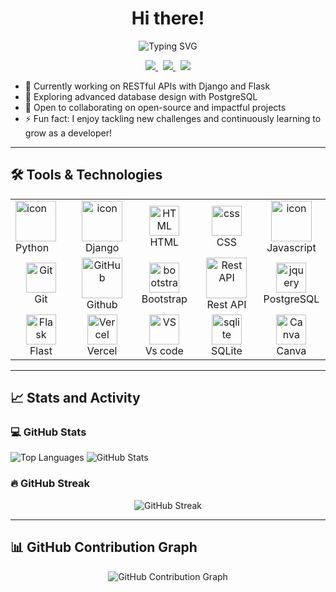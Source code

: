 <h1 align="center">Hi there!</h1>
<p align="center">
  <img src="https://readme-typing-svg.herokuapp.com?font=Fira+Code&weight=600&size=25&duration=3000&pause=1000&color=3776AB&center=true&vCenter=true&width=700&lines=%F0%9F%90%8D+Python+Developer;Driven+by+code%2C+fueled+by+curiosity!" alt="Typing SVG">
</p>

<p align="center"> <a href="https://www.linkedin.com/in/urwah-khalid-988b7b268/">
<img src="https://img.shields.io/badge/Linkedin-%231DA1F2.svg?style=for-the-badge&logo=Linkedin&logoColor=white">
</a>&nbsp;  <a href="mailto:urwahkhalid00@gmail.com">
    <img src="https://img.shields.io/badge/Email-%23D14836.svg?style=for-the-badge&logo=gmail&logoColor=white">
  </a>&nbsp; <a href="https://twitter.com/urwahkhalid"> <img src="https://img.shields.io/badge/Twitter-%231DA1F2.svg?style=for-the-badge&logo=Twitter&logoColor=white"></a>
 </p>


- 🔭 Currently working on RESTful APIs with Django and Flask  
- 🌱 Exploring advanced database design with PostgreSQL  
- 👯 Open to collaborating on open-source and impactful projects
- ⚡ Fun fact: I enjoy tackling new challenges and continuously learning to grow as a developer!

---

## 🛠️ Tools & Technologies

<table align= "center">
  <tr>
     <td><a href="#macropower-tech">
        <img src="https://techstack-generator.vercel.app/python-icon.svg" alt="icon" width="65" height="65" />
      </a>
      <br>Python
    </td> 
      <td align="center" width="96">
        <img src="https://techstack-generator.vercel.app/django-icon.svg" alt="icon" width="65" height="65" />
      <br>Django
    </td>
       <td align="center"  width="96">
        <img src="https://skillicons.dev/icons?i=html" width="48" height="48" alt="HTML" />
      <br>HTML
    </td>
    <td align="center" width="96">
        <img src="https://skillicons.dev/icons?i=css" width="48" height="48" alt="css" />
      <br>CSS
    </td>
    <td align="center" width="96">
        <img src="https://techstack-generator.vercel.app/js-icon.svg" alt="icon" width="65" height="65" />
      <br>Javascript
    </td>
    
  </tr>
  <tr>
    <td align="center" width="96">
        <img src="https://skillicons.dev/icons?i=git" width="48" height="48" alt="Git" />
      <br>Git
    </td>
    <td align="center" width="96">
        <img src="https://techstack-generator.vercel.app/github-icon.svg" width="65" height="65" alt="GitHub" />
      <br>Github
    </td>
     <td align="center"  width="96">
        <img src="https://skillicons.dev/icons?i=bootstrap" width="48" height="48" alt="bootstrap" />
      <br>Bootstrap
    </td>
    <td align="center" width="96">
        <img src="https://techstack-generator.vercel.app/restapi-icon.svg" width="65" height="65" alt="Rest API" />
      <br>Rest API
    </td>
    <td align="center" width="96">
        <img src="https://skillicons.dev/icons?i=postgres" width="48" height="48" alt="jquery" />
      <br>PostgreSQL
    </td>
  </tr>
  <tr>
    <td align="center" width="96">
        <img src="https://skillicons.dev/icons?i=flask" width="48" height="48" alt="Flask "/>
      <br>Flast
    </td>
    <td align="center" width="96">
        <img src="https://skillicons.dev/icons?i=vercel" width="48" height="48" alt="Vercel"/>
      <br>Vercel
    </td>
    <td align="center" width="96">
        <img src="https://skillicons.dev/icons?i=vscode" width="48" height="48" alt="VS"/>
      <br>Vs code
    </td>
    <td align="center" width="96">
        <img src="https://skillicons.dev/icons?i=sqlite" width="48" height="48" alt="sqlite"/>
      <br>SQLite
    </td>
    <td align="center" width="96">
       <img src="https://iconic-api.onrender.com/dark/canva" alt="Canva" width="48" height="48" />
       <br>Canva
    </td>

  </tr>
</table>

---

## 📈 Stats and Activity

### 💻 GitHub Stats

<p>
  <img src="https://github-readme-stats.vercel.app/api/top-langs/?username=urwahkhalid00&layout=compact&theme=light" alt="Top Languages" />
  <img src="https://github-readme-stats.vercel.app/api?username=urwahkhalid00&show_icons=true&theme=light" alt="GitHub Stats" />
</p>



### 🔥 GitHub Streak

<p align="center">
 <img src="https://streak-stats.demolab.com?user=urwahkhalid00&theme=light" alt="GitHub Streak" />
</p>

---

## 📊  GitHub Contribution Graph

<p align="center">
  <img src="https://github-readme-activity-graph.vercel.app/graph?username=urwahkhalid00&theme=github-light" alt="GitHub Contribution Graph" />
</p>

<!-- 
## 👨‍💻 Tech Stack

<p><em>Languages, frameworks, and tools I use or am currently learning</em></p>

### 🧠 Languages

<div style="display: flex; gap: 8px; align-items: center;">
  <img src="https://iconic-api.onrender.com/dark/python" alt="Python" title="Python" width="32px" />
  <img src="https://iconic-api.onrender.com/dark/html" alt="HTML" title="HTML" width="32px" />
  <img src="https://iconic-api.onrender.com/dark/css" alt="CSS" title="CSS" width="32px" />
  <img src="https://iconic-api.onrender.com/dark/js" alt="JavaScript" title="JavaScript" width="32px" />
</div>

### ⚙️ Frameworks & Libraries

<div style="display: flex; gap: 8px; align-items: center;">
  <img src="https://iconic-api.onrender.com/dark/django" alt="Django" title="Django" width="32px" />
  <img src="https://iconic-api.onrender.com/dark/flask" alt="Flask" title="Flask" width="32px" />
  <img src="https://iconic-api.onrender.com/dark/bootstrap" alt="Bootstrap" title="Bootstrap" width="32px" />
</div>

### 🗄️ Databases

<div style="display: flex; gap: 8px; align-items: center;">
  <img src="https://iconic-api.onrender.com/dark/postgresql" alt="PostgreSQL" title="PostgreSQL" width="32px" />
  <img src="https://iconic-api.onrender.com/dark/sqlite" alt="SQLite" title="SQLite" width="32px" />
</div>

### 🧰 Tools & Platforms

<div style="display: flex; gap: 8px; align-items: center;">
  <img src="https://iconic-api.onrender.com/dark/git" alt="Git" title="Git" width="32px" />
  <img src="https://iconic-api.onrender.com/dark/github" alt="GitHub" title="GitHub" width="32px" />
  <img src="https://iconic-api.onrender.com/dark/vscode" alt="VS Code" title="VS Code" width="32px" />
  <img src="https://iconic-api.onrender.com/dark/vercel" alt="Vercel" title="Vercel" width="32px" />
  <img src="https://iconic-api.onrender.com/dark/canva" alt="Canva" title="Canva" width="32px" />
</div>

### 🧩 Core Concepts

<div style="display: flex; gap: 8px; align-items: center;">
  <img src="https://iconic-api.onrender.com/dark/oop" alt="OOP" title="Object-Oriented Programming" width="32px" />
  <img src="https://iconic-api.onrender.com/dark/api" alt="RESTful API" title="RESTful API" width="32px" />
</div> -->



